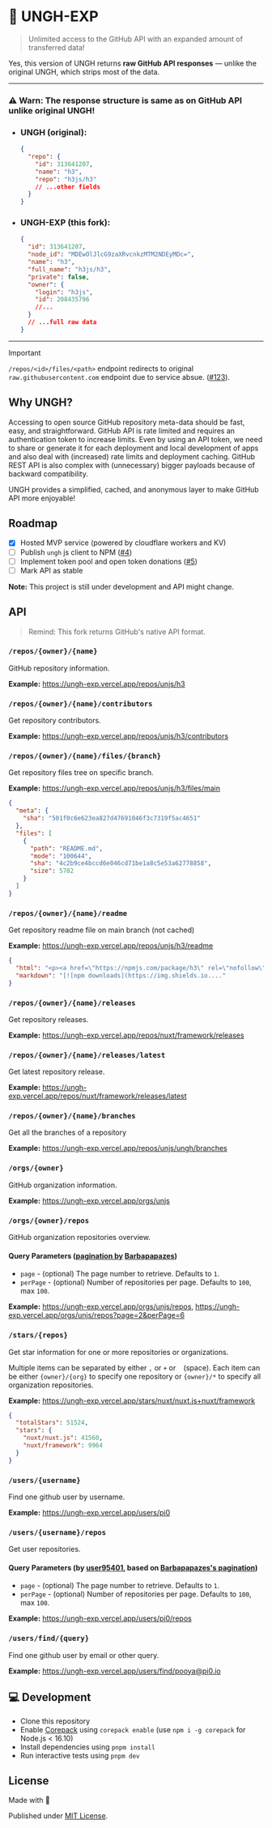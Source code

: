 # 📃 UNGH-EXP

> Unlimited access to the GitHub API with an expanded amount of transferred data!

Yes, this version of UNGH returns **raw GitHub API responses** — unlike the original UNGH, which strips most of the data.

---

### ⚠️ Warn: The response structure is same as on GitHub API unlike original UNGH!


- ### UNGH (original):
  ```json
  {
    "repo": {
      "id": 313641207,
      "name": "h3",
      "repo": "h3js/h3"
      // ...other fields
    }
  }
  ```

- ### UNGH-EXP (this fork):
  ```json
  {
    "id": 313641207,
    "node_id": "MDEwOlJlcG9zaXRvcnkzMTM2NDEyMDc=",
    "name": "h3",
    "full_name": "h3js/h3",
    "private": false,
    "owner": {
      "login": "h3js",
      "id": 208435796
      //...
    }
    // ...full raw data
  }
  ```

---

> [!IMPORTANT]
>
> `/repos/<id>/files/<path>` endpoint redirects to original `raw.githubusercontent.com` endpoint due to service absue. ([#123](https://github.com/unjs/ungh/issues/123)).

## Why UNGH?

Accessing to open source GitHub repository meta-data should be fast, easy, and straightforward. GitHub API is rate limited and requires an authentication token to increase limits. Even by using an API token, we need to share or generate it for each deployment and local development of apps and also deal with (increased) rate limits and deployment caching. GitHub REST API is also complex with (unnecessary) bigger payloads because of backward compatibility.

UNGH provides a simplified, cached, and anonymous layer to make GitHub API more enjoyable!

## Roadmap

- [x] Hosted MVP service (powered by cloudflare workers and KV)
- [ ] Publish `ungh` js client to NPM ([#4](https://github.com/unjs/ungh/issues/4))
- [ ] Implement token pool and open token donations ([#5](https://github.com/unjs/ungh/issues/5))
- [ ] Mark API as stable

**Note:** This project is still under development and API might change.

## API

> Remind: This fork returns GitHub's native API format.

### `/repos/{owner}/{name}`

GitHub repository information.

**Example:** https://ungh-exp.vercel.app/repos/unjs/h3

### `/repos/{owner}/{name}/contributors`

Get repository contributors.

**Example:** https://ungh-exp.vercel.app/repos/unjs/h3/contributors

### `/repos/{owner}/{name}/files/{branch}`

Get repository files tree on specific branch.

**Example:** https://ungh-exp.vercel.app/repos/unjs/h3/files/main

```json
{
  "meta": {
    "sha": "501f0c6e623ea827d47691046f3c7319f5ac4651"
  },
  "files": [
    {
      "path": "README.md",
      "mode": "100644",
      "sha": "4c2b9ce4bccd6e046cd71be1a8c5e53a62778858",
      "size": 5782
    }
  ]
}
```

### `/repos/{owner}/{name}/readme`

Get repository readme file on main branch (not cached)

**Example:** https://ungh-exp.vercel.app/repos/unjs/h3/readme

```json
{
  "html": "<p><a href=\"https://npmjs.com/package/h3\" rel=\"nofollow\"><img...",
  "markdown": "[![npm downloads](https://img.shields.io...."
}
```

### `/repos/{owner}/{name}/releases`

Get repository releases.

**Example:** https://ungh-exp.vercel.app/repos/nuxt/framework/releases

### `/repos/{owner}/{name}/releases/latest`

Get latest repository release.

**Example:** https://ungh-exp.vercel.app/repos/nuxt/framework/releases/latest

### `/repos/{owner}/{name}/branches`

Get all the branches of a repository

**Example:** https://ungh-exp.vercel.app/repos/unjs/ungh/branches

### `/orgs/{owner}`

GitHub organization information.

**Example:** https://ungh-exp.vercel.app/orgs/unjs

### `/orgs/{owner}/repos`

GitHub organization repositories overview.

#### Query Parameters ([pagination by](https://github.com/unjs/ungh/pull/76) [Barbapapazes](https://github.com/Barbapapazes))

* `page` - (optional) The page number to retrieve. Defaults to `1`.
* `perPage` - (optional) Number of repositories per page. Defaults to `100`, max `100`.

**Example:** https://ungh-exp.vercel.app/orgs/unjs/repos, https://ungh-exp.vercel.app/orgs/unjs/repos?page=2&perPage=6

### `/stars/{repos}`

Get star information for one or more repositories or organizations.

Multiple items can be separated by either `,` or `+` or ` ` (space). Each item can be either `{owner}/{org}` to specify one repository or `{owner}/*` to specify all organization repositories.

**Example:** https://ungh-exp.vercel.app/stars/nuxt/nuxt.js+nuxt/framework

```json
{
  "totalStars": 51524,
  "stars": {
    "nuxt/nuxt.js": 41560,
    "nuxt/framework": 9964
  }
}
```

### `/users/{username}`

Find one github user by username.

**Example:** https://ungh-exp.vercel.app/users/pi0

### `/users/{username}/repos`

Get user repositories.

#### Query Parameters (by [user95401](https://github.com/user95401), based on [Barbapapazes's pagination](https://github.com/unjs/ungh/pull/76))

* `page` - (optional) The page number to retrieve. Defaults to `1`.
* `perPage` - (optional) Number of repositories per page. Defaults to `100`, max `100`.

**Example:** https://ungh-exp.vercel.app/users/pi0/repos

### `/users/find/{query}`

Find one github user by email or other query.

**Example:** https://ungh-exp.vercel.app/users/find/pooya@pi0.io

## 💻 Development

- Clone this repository
- Enable [Corepack](https://github.com/nodejs/corepack) using `corepack enable` (use `npm i -g corepack` for Node.js < 16.10)
- Install dependencies using `pnpm install`
- Run interactive tests using `pnpm dev`

## License

Made with 💛

Published under [MIT License](./LICENSE).

